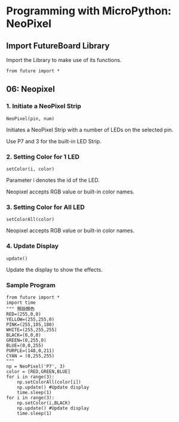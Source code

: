 # Programming with MicroPython: NeoPixel

## Import FutureBoard Library

Import the Library to make use of its functions.

    from future import *
    
## 06: Neopixel

### 1. Initiate a NeoPixel Strip

    NeoPixel(pin, num)
    
Initiates a NeoPixel Strip with a number of LEDs on the selected pin.

Use P7 and 3 for the built-in LED Strip.

### 2. Setting Color for 1 LED

    setColor(i, color)
    
Parameter i denotes the id of the LED.

Neopixel accepts RGB value or built-in color names.

### 3. Setting Color for All LED

    setColorAll(color)
    
Neopixel accepts RGB value or built-in color names.

### 4. Update Display

    update()
    
Update the display to show the effects.

### Sample Program
    
    from future import *
    import time
    """ 預設顏色
    RED=(255,0,0)
    YELLOW=(255,255,0)
    PINK=(255,105,180)
    WHITE=(255,255,255)
    BLACK=(0,0,0)
    GREEN=(0,255,0)
    BLUE=(0,0,255)
    PURPLE=(148,0,211)
    CYAN = (0,255,255) 
    """
    np = NeoPixel('P7', 3)
    color = [RED,GREEN,BLUE]
    for i in range(3):
        np.setColorAll(color[i])
        np.update() #Update display
        time.sleep(1)
    for i in range(3):
        np.setColor(i,BLACK)
        np.update() #Update display
        time.sleep(1)